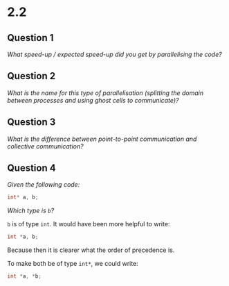 # 2.2

## Question 1 
*What speed-up / expected speed-up did you get by parallelising the code?*

## Question 2
*What is the name for this type of parallelisation (splitting the domain between processes and using ghost cells to communicate)?*

## Question 3 
*What is the difference between point-to-point communication and collective communication?*

## Question 4
*Given the following code:*
```c
int* a, b;
```
*Which type is `b`?*

`b` is of type `int`. It would have been more helpful to write:

```c
int *a, b;
```

Because then it is clearer what the order of precedence is. 

To make both be of type `int*`, we could write:

```c
int *a, *b;
```
